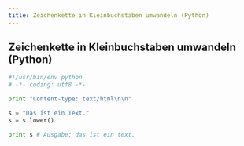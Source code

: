 ```yaml
---
title: Zeichenkette in Kleinbuchstaben umwandeln (Python)
---
```


## Zeichenkette in Kleinbuchstaben umwandeln (Python)

```python
#!/usr/bin/env python
# -*- coding: utf8 -*-

print "Content-type: text/html\n\n"

s = "Das ist ein Text."
s = s.lower()

print s # Ausgabe: das ist ein text.
```
